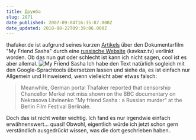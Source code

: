 ```yaml
---
title: Дружба
slug: 2871
date_published: 2007-09-04T16:35:07.000Z
date_updated: 2018-08-22T09:39:06.000Z
---
```


thafaker.de ist aufgrund seines kurzen [Artikels](__GHOST_URL__/08/my-friend-sasha/) über den Dokumentarfilm "My Friend Sasha" durch eine [russische Website](http://www.kavkaz.tv/russ/content/2007/02/09/49555.shtml) (kavkaz.tv) verlinkt worden. Ob das nun gut oder schlecht ist kann ich nicht sagen, cool ist es aber allemal.
![My Friend Sasha](//picdump.thafaker.de/2007/09/mfs_1.png)
Ich habe den Text natürlich sogleich mit den Google-Sprachtools übersetzen lassen und siehe da, es ist einfach nur Allgemein und Hinweisend, wenn vielleicht aber etwas falsch:

> Meanwhile, German portal Thafaker reported that censorship Chancellor Merkel not miss shown on the BBC documentary on Nekrasova Litvinenko "My friend Sasha : a Russian murder" at the Berlin Film Festival Berlinale.

Doch das ist nicht weiter wichtig. Ich fand es nur irgendwie einfach erwähnenswert... quasi! Obwohl, eigentlich würde ich jetzt schon gern verständlich ausgedrückt wissen, was die dort geschrieben haben..
